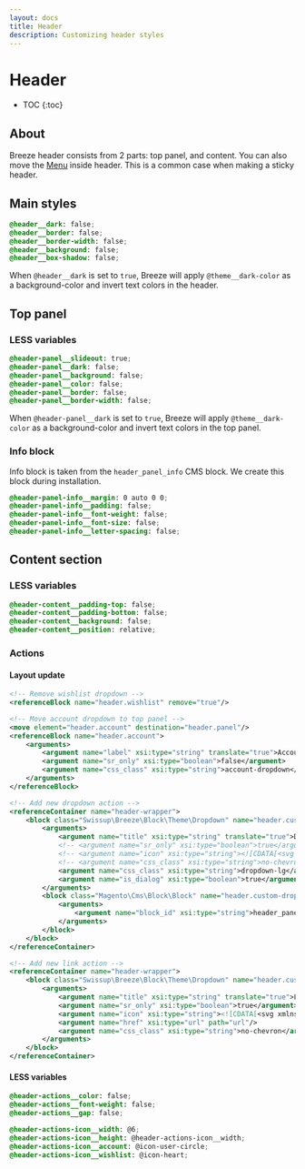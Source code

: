```yaml
---
layout: docs
title: Header
description: Customizing header styles
---
```


# Header

* TOC
{:toc}

## About

Breeze header consists from 2 parts: top panel, and content. You can also
move the [Menu](menu) inside header. This is a common case when making a sticky
header.

## Main styles

```scss
@header__dark: false;
@header__border: false;
@header__border-width: false;
@header__background: false;
@header__box-shadow: false;
```

When `@header__dark` is set to `true`, Breeze will apply `@theme__dark-color`
as a background-color and invert text colors in the header.

## Top panel

### LESS variables

```scss
@header-panel__slideout: true;
@header-panel__dark: false;
@header-panel__background: false;
@header-panel__color: false;
@header-panel__border: false;
@header-panel__border-width: false;
```

When `@header-panel__dark` is set to `true`, Breeze will apply `@theme__dark-color`
as a background-color and invert text colors in the top panel.

### Info block

Info block is taken from the `header_panel_info` CMS block. We create this block
during installation.

```scss
@header-panel-info__margin: 0 auto 0 0;
@header-panel-info__padding: false;
@header-panel-info__font-weight: false;
@header-panel-info__font-size: false;
@header-panel-info__letter-spacing: false;
```

## Content section

### LESS variables

```scss
@header-content__padding-top: false;
@header-content__padding-bottom: false;
@header-content__background: false;
@header-content__position: relative;
```

### Actions

#### Layout update

```xml
<!-- Remove wishlist dropdown -->
<referenceBlock name="header.wishlist" remove="true"/>

<!-- Move account dropdown to top panel -->
<move element="header.account" destination="header.panel"/>
<referenceBlock name="header.account">
    <arguments>
        <argument name="label" xsi:type="string" translate="true">Account</argument>
        <argument name="sr_only" xsi:type="boolean">false</argument>
        <argument name="css_class" xsi:type="string">account-dropdown</argument>
    </arguments>
</referenceBlock>

<!-- Add new dropdown action -->
<referenceContainer name="header-wrapper">
    <block class="Swissup\Breeze\Block\Theme\Dropdown" name="header.custom-dropdown" after="header.account">
        <arguments>
            <argument name="title" xsi:type="string" translate="true">Dropdown</argument>
            <!-- <argument name="sr_only" xsi:type="boolean">true</argument> -->
            <!-- <argument name="icon" xsi:type="string"><![CDATA[<svg xmlns="http://www.w3.org/2000/svg" width="1.5rem" height="1.5rem" fill="none" viewBox="0 0 24 24" stroke="currentColor" stroke-width="2"><path stroke-linecap="round" stroke-linejoin="round" d="M3 5a2 2 0 012-2h3.28a1 1 0 01.948.684l1.498 4.493a1 1 0 01-.502 1.21l-2.257 1.13a11.042 11.042 0 005.516 5.516l1.13-2.257a1 1 0 011.21-.502l4.493 1.498a1 1 0 01.684.949V19a2 2 0 01-2 2h-1C9.716 21 3 14.284 3 6V5z" /></svg>]]></argument> -->
            <!-- <argument name="css_class" xsi:type="string">no-chevron dropdown-lg</argument> -->
            <argument name="css_class" xsi:type="string">dropdown-lg</argument>
            <argument name="is_dialog" xsi:type="boolean">true</argument>
        </arguments>
        <block class="Magento\Cms\Block\Block" name="header.custom-dropdown.content">
            <arguments>
                <argument name="block_id" xsi:type="string">header_panel_info</argument>
            </arguments>
        </block>
    </block>
</referenceContainer>

<!-- Add new link action -->
<referenceContainer name="header-wrapper">
    <block class="Swissup\Breeze\Block\Theme\Dropdown" name="header.custom-link" after="header.account">
        <arguments>
            <argument name="title" xsi:type="string" translate="true">Link</argument>
            <argument name="sr_only" xsi:type="boolean">true</argument>
            <argument name="icon" xsi:type="string"><![CDATA[<svg xmlns="http://www.w3.org/2000/svg" width="1.5rem" height="1.5rem" fill="none" viewBox="0 0 24 24" stroke="currentColor" stroke-width="2"><path stroke-linecap="round" stroke-linejoin="round" d="M7 8h10M7 12h4m1 8l-4-4H5a2 2 0 01-2-2V6a2 2 0 012-2h14a2 2 0 012 2v8a2 2 0 01-2 2h-3l-4 4z" /></svg>]]></argument>
            <argument name="href" xsi:type="url" path="url"/>
            <argument name="css_class" xsi:type="string">no-chevron</argument>
        </arguments>
    </block>
</referenceContainer>
```

#### LESS variables

```scss
@header-actions__color: false;
@header-actions__font-weight: false;
@header-actions__gap: false;

@header-actions-icon__width: @6;
@header-actions-icon__height: @header-actions-icon__width;
@header-actions-icon__account: @icon-user-circle;
@header-actions-icon__wishlist: @icon-heart;
```
